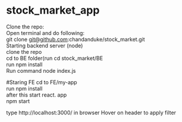 # stock_market_app
Clone the repo: <br/>
Open terminal and do following: <br/>
git clone git@github.com:chandanduke/stock_market.git <br/>
Starting backend server (node) <br/>
clone the repo <br/> cd to BE folder(run cd stock_market/BE <br/>
run npm install <br/>
Run command node index.js <br/>


#Staring FE
cd to FE/my-app <br/>
run npm install <br/>
after this start react. app <br/>
npm start<br/>

type http://localhost:3000/ in browser
Hover on header to apply filter 
